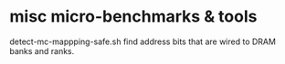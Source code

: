 misc micro-benchmarks & tools
==========

detect-mc-mappping-safe.sh  find address bits that are wired to DRAM banks and ranks.

